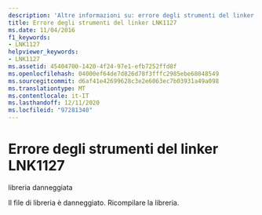 ```yaml
---
description: 'Altre informazioni su: errore degli strumenti del linker LNK1127'
title: Errore degli strumenti del linker LNK1127
ms.date: 11/04/2016
f1_keywords:
- LNK1127
helpviewer_keywords:
- LNK1127
ms.assetid: 45404700-1420-4f24-97e1-efb7252ffd8f
ms.openlocfilehash: 04000ef64de7d826d78f3fffc2985ebe68048549
ms.sourcegitcommit: d6af41e42699628c3e2e6063ec7b03931a49a098
ms.translationtype: MT
ms.contentlocale: it-IT
ms.lasthandoff: 12/11/2020
ms.locfileid: "97281340"
---
```

# <a name="linker-tools-error-lnk1127"></a>Errore degli strumenti del linker LNK1127

libreria danneggiata

Il file di libreria è danneggiato. Ricompilare la libreria.
